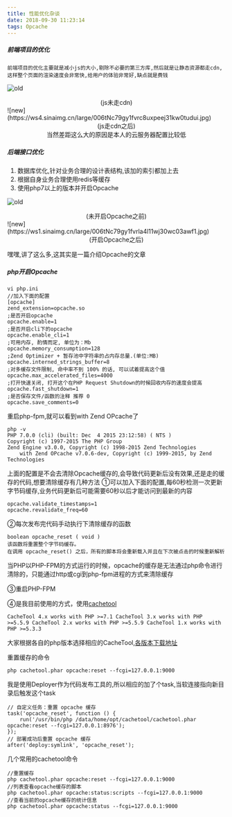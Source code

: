 ```yaml
---
title: 性能优化杂谈
date: 2018-09-30 11:23:14
tags: Opcache
---
```


##### 前端项目的优化
```
前端项目的优化主要就是减小js的大小,剔除不必要的第三方库,然后就是让静态资源都走cdn,这样整个页面的渲染速度会非常快,给用户的体验非常好,缺点就是费钱
```

<!--more-->

![old](https://ws1.sinaimg.cn/large/006tNc79gy1fvrc82xogej31kw0tdncq.jpg)
<center>(js未走cdn)</center>
![new](https://ws4.sinaimg.cn/large/006tNc79gy1fvrc8uxpeej31kw0tudui.jpg)
<center>(js走cdn之后)</center>
<center>当然差距这么大的原因是本人的云服务器配置比较低</center>

##### 后端接口优化
1. 数据库优化,针对业务合理的设计表结构,该加的索引都加上去
2. 根据自身业务合理使用redis等缓存
3. 使用php7以上的版本并开启Opcache

![old](https://ws4.sinaimg.cn/large/006tNc79gy1fvrla6pygjj30yi01yweq.jpg)
<center>(未开启Opcache之前)</center>
![new](https://ws1.sinaimg.cn/large/006tNc79gy1fvrla4l11wj30wc03awf1.jpg)
<center>(开启Opcache之后)</center>

嘿嘿,讲了这么多,这其实是一篇介绍Opcache的文章

##### php开启Opcache
```
vi php.ini
//加入下面的配置
[opcache]
zend_extension=opcache.so
;是否开启opcache
opcache.enable=1
;是否开启cli下的opcache
opcache.enable_cli=1
;可用内存, 酌情而定, 单位为：Mb
opcache.memory_consumption=128
;Zend Optimizer + 暂存池中字符串的占内存总量.(单位:MB)
opcache.interned_strings_buffer=8
;对多缓存文件限制, 命中率不到 100% 的话, 可以试着提高这个值
opcache.max_accelerated_files=4000
;打开快速关闭, 打开这个在PHP Request Shutdown的时候回收内存的速度会提高
opcache.fast_shutdown=1
;是否保存文件/函数的注释 推荐 0
opcache.save_comments=0
```
重启php-fpm,就可以看到with Zend OPcache了
```
php -v
PHP 7.0.0 (cli) (built: Dec  4 2015 23:12:58) ( NTS )
Copyright (c) 1997-2015 The PHP Group
Zend Engine v3.0.0, Copyright (c) 1998-2015 Zend Technologies
    with Zend OPcache v7.0.6-dev, Copyright (c) 1999-2015, by Zend Technologies
```

上面的配置是不会去清除Opcache缓存的,会导致代码更新后没有效果,还是走的缓存的代码,想要清除缓存有几种方法
①可以加入下面的配置,每60秒检测一次更新字节码缓存,业务代码更新后可能需要60秒以后才能访问到最新的内容

```
opcache.validate_timestamps=1
opcache.revalidate_freq=60
```

②每次发布完代码手动执行下清除缓存的函数

```
boolean opcache_reset ( void )
该函数将重置整个字节码缓存。 
在调用 opcache_reset() 之后，所有的脚本将会重新载入并且在下次被点击的时候重新解析
```
当PHP以PHP-FPM的方式运行的时候，opcache的缓存是无法通过php命令进行清除的，只能通过http或cgi到php-fpm进程的方式来清除缓存

③重启PHP-FPM

④是我目前使用的方式，使用[cachetool](https://github.com/gordalina/cachetool)

```
CacheTool 4.x works with PHP >=7.1 CacheTool 3.x works with PHP >=5.5.9 CacheTool 2.x works with PHP >=5.5.9 CacheTool 1.x works with PHP >=5.3.3
```
大家根据各自的php版本选择相应的CacheTool,[各版本下载地址](https://github.com/gordalina/cachetool/tree/gh-pages/downloads)

重置缓存的命令
```
php cachetool.phar opcache:reset --fcgi=127.0.0.1:9000
```
我是使用Deployer作为代码发布工具的,所以相应的加了个task,当软连接指向新目录后触发这个task
```
// 自定义任务：重置 opcache 缓存
task('opcache_reset', function () {
    run('/usr/bin/php /data/home/opt/cachetool/cachetool.phar opcache:reset --fcgi=127.0.0.1:8976');
});
// 部署成功后重置 opcache 缓存
after('deploy:symlink', 'opcache_reset');
```

几个常用的cachetool命令
```
//重置缓存
php cachetool.phar opcache:reset --fcgi=127.0.0.1:9000
//列表查看opcache缓存的脚本
php cachetool.phar opcache:status:scripts --fcgi=127.0.0.1:9000
//查看当前的opcache缓存的统计信息
php cachetool.phar opcache:status --fcgi=127.0.0.1:9000
```